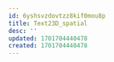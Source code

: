 ```yaml
---
id: 6yshsvzdovtzz8kif0mou8p
title: Text23D_spatial
desc: ''
updated: 1701704440478
created: 1701704440478
---
```

